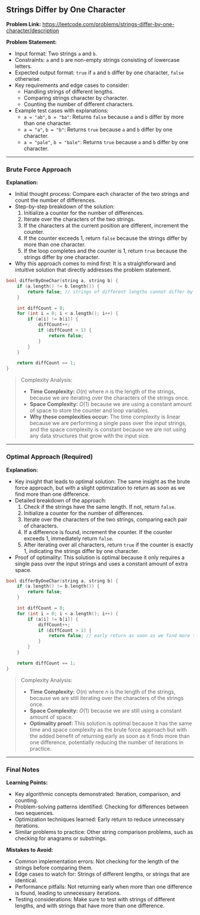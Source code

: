 ## Strings Differ by One Character
**Problem Link:** https://leetcode.com/problems/strings-differ-by-one-character/description

**Problem Statement:**
- Input format: Two strings `a` and `b`.
- Constraints: `a` and `b` are non-empty strings consisting of lowercase letters.
- Expected output format: `true` if `a` and `b` differ by one character, `false` otherwise.
- Key requirements and edge cases to consider: 
    - Handling strings of different lengths.
    - Comparing strings character by character.
    - Counting the number of different characters.
- Example test cases with explanations:
    - `a = "ab"`, `b = "ba"`: Returns `false` because `a` and `b` differ by more than one character.
    - `a = "a"`, `b = "b"`: Returns `true` because `a` and `b` differ by one character.
    - `a = "pale"`, `b = "bale"`: Returns `true` because `a` and `b` differ by one character.

---

### Brute Force Approach

**Explanation:**
- Initial thought process: Compare each character of the two strings and count the number of differences.
- Step-by-step breakdown of the solution:
    1. Initialize a counter for the number of differences.
    2. Iterate over the characters of the two strings.
    3. If the characters at the current position are different, increment the counter.
    4. If the counter exceeds 1, return `false` because the strings differ by more than one character.
    5. If the loop completes and the counter is 1, return `true` because the strings differ by one character.
- Why this approach comes to mind first: It is a straightforward and intuitive solution that directly addresses the problem statement.

```cpp
bool differByOneChar(string a, string b) {
    if (a.length() != b.length()) {
        return false; // strings of different lengths cannot differ by one character
    }

    int diffCount = 0;
    for (int i = 0; i < a.length(); i++) {
        if (a[i] != b[i]) {
            diffCount++;
            if (diffCount > 1) {
                return false;
            }
        }
    }

    return diffCount == 1;
}
```

> Complexity Analysis:
> - **Time Complexity:** $O(n)$ where $n$ is the length of the strings, because we are iterating over the characters of the strings once.
> - **Space Complexity:** $O(1)$ because we are using a constant amount of space to store the counter and loop variables.
> - **Why these complexities occur:** The time complexity is linear because we are performing a single pass over the input strings, and the space complexity is constant because we are not using any data structures that grow with the input size.

---

### Optimal Approach (Required)

**Explanation:**
- Key insight that leads to optimal solution: The same insight as the brute force approach, but with a slight optimization to return as soon as we find more than one difference.
- Detailed breakdown of the approach:
    1. Check if the strings have the same length. If not, return `false`.
    2. Initialize a counter for the number of differences.
    3. Iterate over the characters of the two strings, comparing each pair of characters.
    4. If a difference is found, increment the counter. If the counter exceeds 1, immediately return `false`.
    5. After iterating over all characters, return `true` if the counter is exactly 1, indicating the strings differ by one character.
- Proof of optimality: This solution is optimal because it only requires a single pass over the input strings and uses a constant amount of extra space.

```cpp
bool differByOneChar(string a, string b) {
    if (a.length() != b.length()) {
        return false;
    }

    int diffCount = 0;
    for (int i = 0; i < a.length(); i++) {
        if (a[i] != b[i]) {
            diffCount++;
            if (diffCount > 1) {
                return false; // early return as soon as we find more than one difference
            }
        }
    }

    return diffCount == 1;
}
```

> Complexity Analysis:
> - **Time Complexity:** $O(n)$ where $n$ is the length of the strings, because we are still iterating over the characters of the strings once.
> - **Space Complexity:** $O(1)$ because we are still using a constant amount of space.
> - **Optimality proof:** This solution is optimal because it has the same time and space complexity as the brute force approach but with the added benefit of returning early as soon as it finds more than one difference, potentially reducing the number of iterations in practice.

---

### Final Notes

**Learning Points:**
- Key algorithmic concepts demonstrated: Iteration, comparison, and counting.
- Problem-solving patterns identified: Checking for differences between two sequences.
- Optimization techniques learned: Early return to reduce unnecessary iterations.
- Similar problems to practice: Other string comparison problems, such as checking for anagrams or substrings.

**Mistakes to Avoid:**
- Common implementation errors: Not checking for the length of the strings before comparing them.
- Edge cases to watch for: Strings of different lengths, or strings that are identical.
- Performance pitfalls: Not returning early when more than one difference is found, leading to unnecessary iterations.
- Testing considerations: Make sure to test with strings of different lengths, and with strings that have more than one difference.